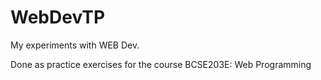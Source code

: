 # WebDevTP
My experiments with WEB Dev. 

Done as practice exercises for the course BCSE203E: Web Programming
